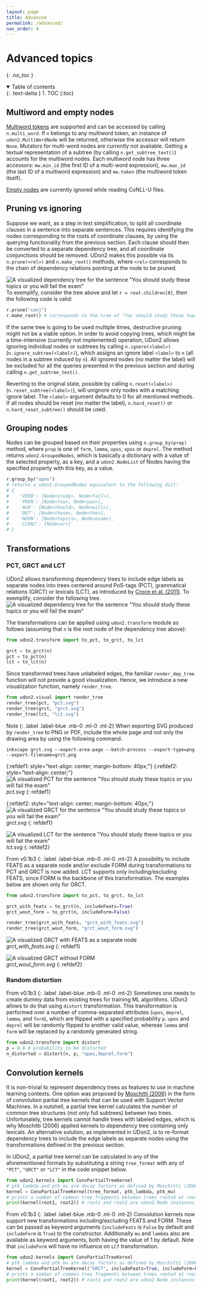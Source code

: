 ```yaml
---
layout: page
title: Advanced
permalink: /advanced/
nav_order: 4
---
```


# Advanced topics
{: .no_toc }

<details open markdown="block">
  <summary>
    Table of contents
  </summary>
  {: .text-delta }
1. TOC
{:toc}
</details>

## Multiword and empty nodes
[Multiword tokens](https://universaldependencies.org/format.html#words-tokens-and-empty-nodes) are supported and can be accessed by calling `n.multi_word`. If `n` belongs to any multiword token, an instance of `udon2.MultiWordNode` will be returned, otherwise the accessor will return `None`. Mutators for multi-word nodes are currently not available. Getting a textual representation of a subtree (by calling `n.get_subtree_text()`) accounts for the multiword nodes. Each multiword node has three accessors: `mw.min_id` (the first ID of a multi-word expression), `mw.max_id` (the last ID of a multiword expression) and `mw.token` (the multiword token itself).

[Empty nodes](https://universaldependencies.org/format.html#words-tokens-and-empty-nodes) are currently ignored while reading CoNLL-U files.

## Pruning vs ignoring
Suppose we want, as a step in text simplification, to split all coordinate clauses in a sentence into separate sentences. This requires identifying the nodes corresponding to the roots of coordinate clauses, by using the querying functionality from the previous section. Each clause should then be converted to a separate dependency tree, and all coordinate conjunctions should be removed. UDon2 makes this possible via its `n.prune(<rel>)` and `n.make_root()` methods, where `<rel>` corresponds to the chain of dependency relations pointing at the node to be pruned.

![A visualized dependency tree for the sentence "You should study these topics or you will fail the exam"](/assets/images/en_dep_example.png)
To exemplify, consider the tree above and let `r = root.children[0]`, then the following code is valid:
```py
r.prune("conj")
r.make_root() # corresponds to the tree of "You should study these topics"
```

If the same tree is going to be used multiple times, destructive pruning might not be a viable option. In order to avoid copying trees, which might be a time-intensive (currently not implemented) operation, UDon2 allows ignoring individual nodes or subtrees by calling `n.ignore(<label>)` (`n.ignore_subtree(<label>)`), which assigns an ignore label `<label>` to `n` (all nodes in a subtree induced by `n`). All ignored nodes (no matter the label) will be excluded for all the queries presented in the previous section and during calling `n.get_subtree_text()`.

Reverting to the original state, possible by calling `n.reset(<label>)` (`n.reset_subtree(<label>)`), will unignore only nodes with a matching ignore label. The `<label>` argument defaults to 0 for all mentioned methods. If all nodes should be reset (no matter the label), `n.hard_reset()` or `n.hard_reset_subtree()` should be used.

## Grouping nodes
Nodes can be grouped based on their properties using `n.group_by(prop)` method, where `prop` is one of `form`, `lemma`, `upos`, `xpos` or `deprel`. The method returns `udon2.GroupedNodes`, which is basically a dictionary with a value of the selected property, as a key, and a `udon2.NodeList` of Nodes having the specified property with this key, as a value.
```py
r.group_by("upos")
# returns a udon2.GroupedNodes equivalent to the following dict:
# {
#    'VERB': [Node<study>, Node<fail>],
#    'PRON': [Node<You>, Node<you>],
#    'AUX': [Node<should>, Node<will>],
#    'DET': [Node<these>, Node<the>],
#    'NOUN': [Node<topics>, Node<exam>],
#    'CCONJ': [Node<or>]
# }
```

## Transformations
### PCT, GRCT and LCT
UDon2 allows transforming dependency trees to include edge labels as separate nodes into trees centered around PoS-tags (PCT), grammatical relations (GRCT) or lexicals (LCT), as introduced by [Croce et al. (2011)](https://www.aclweb.org/anthology/D11-1096.pdf). To exemplify, consider the following tree.
![A visualized dependency tree for the sentence "You should study these topics or you will fail the exam"](/assets/images/en_dep_example.png)

The transformations can be applied using `udon2.transform` module as follows (assuming that `n` is the root node of the dependency tree above):
```py
from udon2.transform import to_pct, to_grct, to_lct

grct = to_grct(n)
pct = to_pct(n)
lct = to_lct(n)
```

Since transformed trees have unlabeled edges, the familiar `render_dep_tree` function will not provide a good visualization. Hence, we introduce a new visualization function, namely `render_tree`.

```py
from udon2.visual import render_tree
render_tree(pct, "pct.svg")
render_tree(grct, "grct.svg")
render_tree(lct, "lct.svg")
```


Note
{: .label .label-blue .mb-0 .ml-0 .mt-2}
When exporting SVG produced by `render_tree` to PNG or PDF, include the whole page and not only the drawing area by using the following command.
```
inkscape grct.svg --export-area-page --batch-process --export-type=png --export-filename=grct.png
```

{:refdef1: style="text-align: center; margin-bottom: 40px;"}
{:refdef2: style="text-align: center;"}
![A visualized PCT for the sentence "You should study these topics or you will fail the exam"](/assets/images/pct.png)
<br>
*pct.svg*
{: refdef1}

{:refdef2: style="text-align: center; margin-bottom: 40px;"}
![A visualized GRCT for the sentence "You should study these topics or you will fail the exam"](/assets/images/grct.png)
<br>
*grct.svg*
{: refdef1}


![A visualized LCT for the sentence "You should study these topics or you will fail the exam"](/assets/images/lct.png)
<br>
*lct.svg*
{: refdef2}

From v0.1b3
{: .label .label-blue .mb-0 .ml-0 .mt-2}
A possibility to include FEATS as a separate node and/or exclude FORM during transformations to PCT and GRCT is now added. LCT supports only including/excluding FEATS, since FORM is the backbone of this transformation. The examples below are shown only for GRCT.

```py
from udon2.transform import to_pct, to_grct, to_lct

grct_with_feats = to_grct(n, includeFeats=True)
grct_wout_form = to_grct(n, includeForm=False)

render_tree(grct_with_feats, "grct_with_feats.svg")
render_tree(grct_wout_form, "grct_wout_form.svg")
```

![A visualized GRCT with FEATS as a separate node](/assets/images/grct_with_feats.png)
<br>
*grct_with_feats.svg*
{: refdef1}

![A visualized GRCT without FORM](/assets/images/grct_wout_form.png)
<br>
*grct_wout_form.svg*
{: refdef2}

### Random distortion
From v0.1b3
{: .label .label-blue .mb-0 .ml-0 .mt-2}
Sometimes one needs to create dummy data from existing trees for training ML algorithms. UDon2 allows to do that using `distort` transformation. This transformation is performed over a number of comma-separated attributes (`upos`, `deprel`, `lemma`, and `form`), which are flipped with a specified probability `p`. `upos` and `deprel` will be randomly flipped to another valid value, whereas `lemma` and `form` will be replaced by a randomly generated string.
```py
from udon2.transform import distort
p = 0.8 # probability to be distorted
n_distorted = distort(n, p, "upos,deprel,form")
```


## Convolution kernels
It is non-trivial to represent dependency trees as features to use in machine learning contexts. One option was proposed by [Moschitti (2006)](https://link.springer.com/content/pdf/10.1007/11871842_32.pdf) in the form of convolution partial tree kernels that can be used with Support Vector Machines. In a nutshell, a partial tree kernel calculates the number of common tree structures (not only full subtrees) between two trees. Unfortunately, tree kernels cannot handle trees with labeled edges, which is why Moschitti (2006) applied kernels to dependency tree containing only lexicals. An alternative solution, as implemented in UDon2, is to re-format dependency trees to include the edge labels as separate nodes using the transformations defined in the previous section.

In UDon2, a partial tree kernel can be calculated in any of the aforementioned formats by substituting a string `tree_format` with any of `"PCT"`, `"GRCT"` or `"LCT"` in the code snippet below.
```py
from udon2.kernels import ConvPartialTreeKernel
# ptk_lambda and ptk_mu are decay factors as defined by Moschitti (2006)
kernel = ConvPartialTreeKernel(tree_format, ptk_lambda, ptk_mu)
# prints a number of common tree fragments between trees rooted at root1 and root2
print(kernel(root1, root2)) # root1 and root2 are udon2.Node instances
```

From v0.1b3
{: .label .label-blue .mb-0 .ml-0 .mt-2}
Convolution kernels now support new transformations including/excluding FEATS and FORM. These can be passed as keyword arguments (`includeFeats` is `False` by default and `includeForm` is `True`) to the constructor. Additionally `mu` and `lambda` also are available as keyword arguments, both having the value of 1 by default. Note that `includeForm` will have no influence on `LCT` transformation.
```py
from udon2.kernels import ConvPartialTreeKernel
# ptk_lambda and ptk_mu are decay factors as defined by Moschitti (2006)
kernel = ConvPartialTreeKernel("GRCT", includeFeats=True, includeForm=False)
# prints a number of common tree fragments between trees rooted at root1 and root2
print(kernel(root1, root2)) # root1 and root2 are udon2.Node instances
```